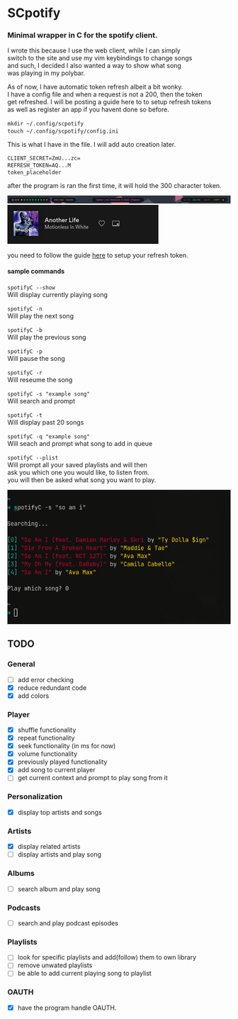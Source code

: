 # SCpotify

### Minimal wrapper in C for the spotify client. 

I wrote this because I use the web client, while I can simply  
switch to the site and use my vim keybindings to change songs  
and such, I decided I also wanted a way to show what song  
was playing in my polybar.  

As of now, I have automatic token refresh albeit a bit wonky.  
I have a config file and when a request is not a 200, then the token  
get refreshed. I will be posting a guide here to to setup refresh tokens  
as well as register an app if you havent done so before.  

`mkdir ~/.config/scpotify`  
`touch ~/.config/scpotify/config.ini`

This is what I have in the file. 
I will add auto creation later.

```
CLIENT_SECRET=ZmU...zc=
REFRESH_TOKEN=AQ...M
token_placeholder
```

after the program is ran the first time, it will hold the 300 character token.

![sample 1](samples/2021-07-15_18-34.png)
![sample 2](samples/2021-07-15_18-34_1.png)

you need to follow the guide [here](https://developer.spotify.com/documentation/general/guides/authorization-guide/) to setup your refresh token.

#### sample commands
`spotifyC --show`  
Will display currently playing song  

`spotifyC -n`  
Will play the next song  

`spotifyC -b`  
Will play the previous song  

`spotifyC -p`  
Will pause the song  

`spotifyC -r`  
Will reseume the song  
  
`spotifyC -s "example song"`  
Will search and prompt  

`spotifyC -t`  
Will display past 20 songs  

`spotifyC -q "example song"`  
Will seach and prompt what song to add in queue  

`spotifyC --plist`  
Will prompt all your saved playlists and will then  
ask you which one you would like, to listen from.  
you will then be asked what song you want to play.  

![sample 3](samples/2021-07-26_17-34.png)

## TODO

### General
- [ ] add error checking  
- [X] reduce redundant code
- [X] add colors

### Player
- [X] shuffle functionality
- [X] repeat functionality
- [X] seek functionality (in ms for now)
- [X] volume functionality
- [X] previously played functionality
- [X] add song to current player  
- [ ] get current context and prompt to play song from it

### Personalization
- [X] display top artists and songs

### Artists
- [X] display related artists 
- [ ] display artists and play song

### Albums
- [ ] search album and play song

### Podcasts  
- [ ] search and play podcast episodes  

### Playlists  
- [ ] look for specific playlists and add(follow) them to own library
- [ ] remove unwated playlists  
- [ ] be able to add current playing song to playlist  

### OAUTH  
- [X] have the program handle OAUTH.
